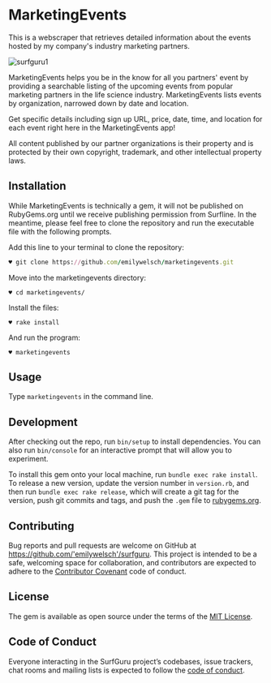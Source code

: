 # MarketingEvents

This is a webscraper that retrieves detailed information about the events hosted by my company's industry marketing partners.

![surfguru1](https://user-images.githubusercontent.com/35111598/42729387-9e71490e-87a4-11e8-8d30-3250083e5b62.jpg)

MarketingEvents helps you be in the know for all you partners' event by providing a searchable listing of the upcoming events from popular marketing partners in the life science industry. MarketingEvents lists events by organization, narrowed down by date and location.

Get specific details including sign up URL, price, date, time, and location for each event right here in the MarketingEvents app!

All content published by our partner organizations is their property and is protected by their own copyright, trademark, and other intellectual property laws.

## Installation

While MarketingEvents is technically a gem, it will not be published on RubyGems.org until we receive publishing permission from Surfline. In the meantime, please feel free to clone the repository and run the executable file with the following prompts.

Add this line to your terminal to clone the repository:

```ruby
♥ git clone https://github.com/emilywelsch/marketingevents.git
```

Move into the marketingevents directory:

    ♥ cd marketingevents/

Install the files:

    ♥ rake install

And run the program:

    ♥ marketingevents


## Usage

Type `marketingevents` in the command line.

## Development

After checking out the repo, run `bin/setup` to install dependencies. You can also run `bin/console` for an interactive prompt that will allow you to experiment.

To install this gem onto your local machine, run `bundle exec rake install`. To release a new version, update the version number in `version.rb`, and then run `bundle exec rake release`, which will create a git tag for the version, push git commits and tags, and push the `.gem` file to [rubygems.org](https://rubygems.org).

## Contributing

Bug reports and pull requests are welcome on GitHub at https://github.com/'emilywelsch'/surfguru. This project is intended to be a safe, welcoming space for collaboration, and contributors are expected to adhere to the [Contributor Covenant](http://contributor-covenant.org) code of conduct.

## License

The gem is available as open source under the terms of the [MIT License](https://opensource.org/licenses/MIT).

## Code of Conduct

Everyone interacting in the SurfGuru project’s codebases, issue trackers, chat rooms and mailing lists is expected to follow the [code of conduct](https://github.com/'emilywelsch'/marketingevents/blob/master/CODE_OF_CONDUCT.md).

